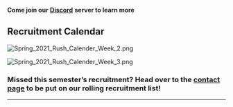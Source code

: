 **Come join our** [**Discord**](https://discord.gg/jtJyKUhCxj) **server to learn more**

## Recruitment Calendar

![Spring_2021_Rush_Calender_Week_2.png](https://images.squarespace-cdn.com/content/v1/5e2fa07dec98fd74b2ad5d8d/1614460663569-D8NYZL5ZAGAO8T6RMR6B/Spring_2021_Rush_Calender_Week_2.png)

![Spring_2021_Rush_Calender_Week_3.png](https://images.squarespace-cdn.com/content/v1/5e2fa07dec98fd74b2ad5d8d/1614460687726-8T7OBVG8MFE6YGSUHUSP/Spring_2021_Rush_Calender_Week_3.png)

### Missed this semester’s recruitment? Head over to the [contact page](https://rpiadps.com/contact) to be put on our rolling recruitment list!

* * *

